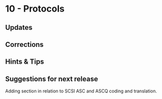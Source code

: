 # 10 - Protocols

## Updates

## Corrections

## Hints & Tips

## Suggestions for next release

Adding section in relation to SCSI ASC and ASCQ coding and translation.